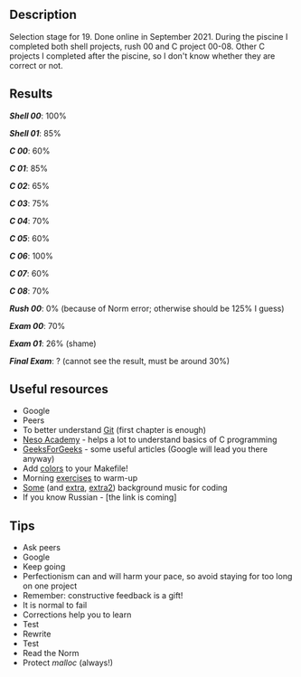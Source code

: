## **Description** 
Selection stage for 19. Done online in September 2021. During the piscine I completed both shell projects, rush 00 and C project 00-08. Other C projects I completed after the piscine, so I don't know whether they are correct or not.  

## **Results**
**_Shell 00_**: 100%

**_Shell 01_**: 85%

**_C 00_**: 60%

**_C 01_**: 85%

**_C 02_**: 65%

**_C 03_**:	75%

**_C 04_**: 70%

**_C 05_**: 60%

**_C 06_**: 100%

**_C 07_**:	60%

**_C 08_**:	70%

**_Rush 00_**: 0% (because of Norm error; otherwise should be 125% I guess)

**_Exam 00_**: 70%

**_Exam 01_**: 26% (shame)

**_Final Exam_**: ? (cannot see the result, must be around 30%)

## **Useful resources**
* Google
* Peers
* To better understand [Git](https://git-scm.com/book/en/v2) (first chapter is enough)
* [Neso Academy](https://youtu.be/4OGMB4Fhh50) - helps a lot to understand basics of C programming
* [GeeksForGeeks](https://www.geeksforgeeks.org/) - some useful articles (Google will lead you there anyway)
* Add [colors](https://gist.github.com/vratiu/9780109) to your Makefile! 
* Morning [exercises](https://youtu.be/ECxYJcnvyMw) to warm-up
* [Some](https://youtu.be/5qap5aO4i9A) (and [extra](https://youtu.be/KyHl1YQH7xI), [extra2](https://www.youtube.com/channel/UCXgxNzAgZ1GExhTW4X1mUrg)) background music for coding
* If you know Russian - [the link is coming]

## **Tips**
* Ask peers
* Google
* Keep going
* Perfectionism can and will harm your pace, so avoid staying for too long on one project 
* Remember: constructive feedback is a gift!
* It is normal to fail
* Corrections help you to learn
* Test
* Rewrite
* Test
* Read the Norm
* Protect _malloc_ (always!)
